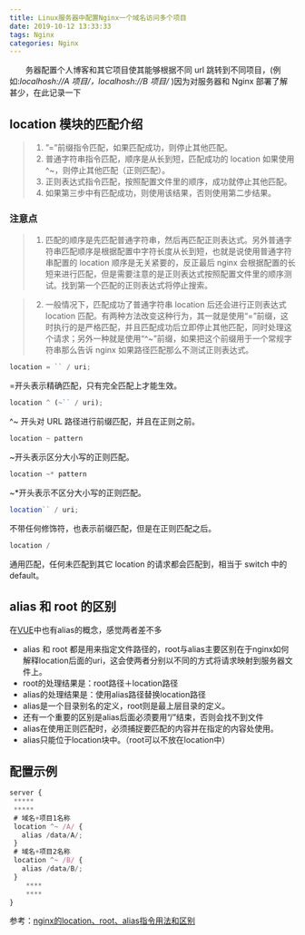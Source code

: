 ```yaml
---
title: Linux服务器中配置Nginx一个域名访问多个项目
date: 2019-10-12 13:33:33
tags: Nginx
categories: Nginx
---
```


&emsp;&emsp;务器配置个人博客和其它项目使其能够根据不同 url 跳转到不同项目，(例如:*localhosh://A 项目/，localhosh://B 项目/* )因为对服务器和 Nginx 部署了解甚少，在此记录一下

<!-- more -->

## location 模块的匹配介绍

> 1. ”=”前缀指令匹配，如果匹配成功，则停止其他匹配。
> 2. 普通字符串指令匹配，顺序是从长到短，匹配成功的 location 如果使用^~，则停止其他匹配（正则匹配）。
> 3. 正则表达式指令匹配，按照配置文件里的顺序，成功就停止其他匹配。
> 4. 如果第三步中有匹配成功，则使用该结果，否则使用第二步结果。

### 注意点

> 1. 匹配的顺序是先匹配普通字符串，然后再匹配正则表达式。另外普通字符串匹配顺序是根据配置中字符长度从长到短，也就是说使用普通字符串配置的 location 顺序是无关紧要的，反正最后 nginx 会根据配置的长短来进行匹配，但是需要注意的是正则表达式按照配置文件里的顺序测试。找到第一个匹配的正则表达式将停止搜索。

> 2. 一般情况下，匹配成功了普通字符串 location 后还会进行正则表达式 location 匹配。有两种方法改变这种行为，其一就是使用“=”前缀，这时执行的是严格匹配，并且匹配成功后立即停止其他匹配，同时处理这个请求；另外一种就是使用“^~”前缀，如果把这个前缀用于一个常规字符串那么告诉 nginx 如果路径匹配那么不测试正则表达式。

```js
location = `` / uri;
```

=开头表示精确匹配，只有完全匹配上才能生效。

```js
location ^ (~`` / uri);
```

^~ 开头对 URL 路径进行前缀匹配，并且在正则之前。

```js
location ~ pattern
```

~开头表示区分大小写的正则匹配。

```js
location ~* pattern
```

~\*开头表示不区分大小写的正则匹配。

```js
location`` / uri;
```

不带任何修饰符，也表示前缀匹配，但是在正则匹配之后。

```js
location /
```

通用匹配，任何未匹配到其它 location 的请求都会匹配到，相当于 switch 中的 default。

## alias 和 root 的区别

在[VUE](https://router.vuejs.org/zh/guide/essentials/redirect-and-alias.html#%E9%87%8D%E5%AE%9A%E5%90%91)中也有alias的概念，感觉两者差不多

- alias 和 root 都是用来指定文件路径的，root与alias主要区别在于nginx如何解释location后面的uri，这会使两者分别以不同的方式将请求映射到服务器文件上。
- root的处理结果是：root路径＋location路径
- alias的处理结果是：使用alias路径替换location路径
- alias是一个目录别名的定义，root则是最上层目录的定义。
- 还有一个重要的区别是alias后面必须要用“/”结束，否则会找不到文件
- alias在使用正则匹配时，必须捕捉要匹配的内容并在指定的内容处使用。
- alias只能位于location块中。（root可以不放在location中）

## 配置示例

```js
server {
 *****
 *****
 # 域名+项目1名称
 location ^~ /A/ {
   alias /data/A/;
 }
 # 域名+项目2名称
 location ^~ /B/ {
   alias /data/B/;
 }
    ****
    ****
}

```

参考：[nginx的location、root、alias指令用法和区别](https://www.nginx.cn/4658.html)